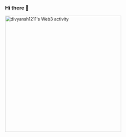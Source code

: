 ### Hi there 👋
<a href="https://quine.sh/profile/divyansh1211"><img src="https://stats.quine.sh/divyansh1211/web3" alt="divyansh1211's Web3 activity" width="380px"></a>

<!--
**Divyansh1211/divyansh1211** is a ✨ _special_ ✨ repository because its `README.md` (this file) appears on your GitHub profile.

Here are some ideas to get you started:

- 🔭 I’m currently working on ...
- 🌱 I’m currently learning ...
- 👯 I’m looking to collaborate on ...
- 🤔 I’m looking for help with ...
- 💬 Ask me about ...
- 📫 How to reach me: ...
- 😄 Pronouns: ...
- ⚡ Fun fact: ...
-->
